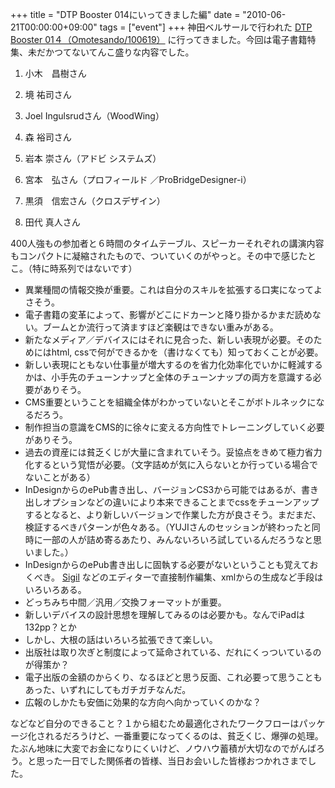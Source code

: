+++
title = "DTP Booster 014にいってきました編"
date = "2010-06-21T00:00:00+09:00"
tags = ["event"]
+++
神田ベルサールで行われた  [DTP Booster 01４（Omotesando/100619）](http://www.dtp-booster.com/vol14/) に行ってきました。今回は電子書籍特集、未だかつてないてんこ盛りな内容でした。

1. 小木　昌樹さん
1. 境 祐司さん
1. Joel Ingulsrudさん（WoodWing）
1. 森 裕司さん
1. 岩本 崇さん（アドビ システムズ）
1. 宮本　弘さん（プロフィールド ／ProBridgeDesigner-i）

1. 黒須　信宏さん（クロスデザイン）
1. 田代 真人さん

400人強もの参加者と６時間のタイムテーブル、スピーカーそれぞれの講演内容もコンパクトに凝縮されたもので、ついていくのがやっと。その中で感じたとこ。（特に時系列ではないです）

- 異業種間の情報交換が重要。これは自分のスキルを拡張する口実になってよさそう。
- 電子書籍の変革によって、影響がどこにドカーンと降り掛かるかまだ読めない。ブームとか流行って済ますほど楽観はできない重みがある。
- 新たなメディア／デバイスにはそれに見合った、新しい表現が必要。そのためにはhtml, cssで何ができるかを（書けなくても）知っておくことが必要。
- 新しい表現にともない仕事量が増大するのを省力化効率化でいかに軽減するかは、小手先のチューンナップと全体のチューンナップの両方を意識する必要がありそう。
- CMS重要ということを組織全体がわかっていないとそこがボトルネックになるだろう。
- 制作担当の意識をCMS的に徐々に変える方向性でトレーニングしていく必要がありそう。
- 過去の資産には貧乏くじが大量に含まれていそう。妥協点をきめて極力省力化するという覚悟が必要。（文字詰めが気に入らないとか行っている場合でないことがある）
- InDesignからのePub書き出し、バージョンCS3から可能ではあるが、書き出しオプションなどの違いにより本来できることまでcssをチューンアップするとなると、より新しいバージョンで作業した方が良さそう。まだまだ、検証するべきパターンが色々ある。（YUJIさんのセッションが終わったと同時に一部の人が詰め寄るあたり、みんないろいろ試しているんだろうなと思いました。）
- InDesignからのePub書き出しに固執する必要がないということも覚えておくべき。 [Sigil](http://code.google.com/p/sigil/) などのエディターで直接制作編集、xmlからの生成など手段はいろいろある。
- どっちみち中間／汎用／交換フォーマットが重要。
- 新しいデバイスの設計思想を理解してみるのは必要かも。なんでiPadは132pp？とか
- しかし、大根の話はいろいろ拡張できて楽しい。
- 出版社は取り次ぎと制度によって延命されている、だれにくっついているのが得策か？
- 電子出版の金額のからくり、なるほどと思う反面、これ必要って思うこともあった、いずれにしてもガチガチなんだ。
- 広報のしかたも安価に効果的な方向へ向かっていくのかな？

などなど自分のできること？１から組むため最適化されたワークフローはパッケージ化されるだろうけど、一番重要になってくるのは、貧乏くじ、爆弾の処理。たぶん地味に大変でお金になりにくいけど、ノウハウ蓄積が大切なのでがんばろう。と思った一日でした関係者の皆様、当日お会いした皆様おつかれさまでした。